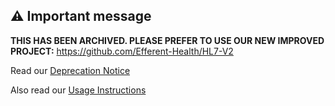 ## &#9888;&#65039; Important message

**THIS HAS BEEN ARCHIVED. PLEASE PREFER TO USE OUR NEW IMPROVED PROJECT:** https://github.com/Efferent-Health/HL7-V2

Read our [Deprecation Notice](https://github.com/Efferent-Health/HL7-dotnetcore/issues/127)

Also read our [Usage Instructions](Usage.md)
